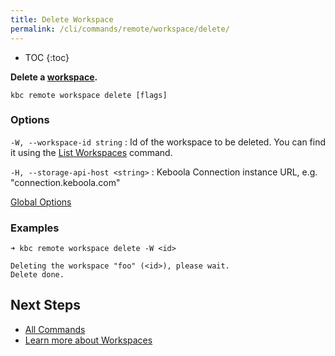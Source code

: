 ```yaml
---
title: Delete Workspace
permalink: /cli/commands/remote/workspace/delete/
---
```


* TOC
{:toc}

**Delete a [workspace](https://help.keboola.com/transformations/workspace/).**

```
kbc remote workspace delete [flags]
```

### Options

`-W, --workspace-id string`
: Id of the workspace to be deleted. You can find it using the [List Workspaces](/cli/commands/remote/workspace/list/) command.

`-H, --storage-api-host <string>` 
: Keboola Connection instance URL, e.g. "connection.keboola.com"

[Global Options](/cli/commands/#global-options)

### Examples

```
➜ kbc remote workspace delete -W <id>

Deleting the workspace "foo" (<id>), please wait.
Delete done.
```

## Next Steps

- [All Commands](/cli/commands/)
- [Learn more about Workspaces](https://help.keboola.com/transformations/workspace/)
